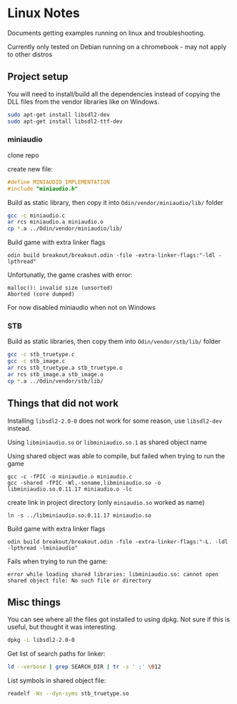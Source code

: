 # Linux Notes

Documents getting examples running on linux and troubleshooting.

Currently only tested on Debian running on a chromebook - may not
apply to other distros

## Project setup

You will need to install/build all the dependencies instead of
copying the DLL files from the vendor libraries like on Windows.
```sh
sudo apt-get install libsdl2-dev
sudo apt-get install libsdl2-ttf-dev
```

### miniaudio

clone repo

create new file:
```c
#define MINIAUDIO_IMPLEMENTATION
#include "miniaudio.h"
```

Build as static library, then copy it into `Odin/vendor/miniaudio/lib/` folder

```sh
gcc -c miniaudio.c
ar rcs miniaudio.a miniaudio.o
cp *.a ../Odin/vendor/miniaudio/lib/
````

Build game with extra linker flags

```shell
odin build breakout/breakout.odin -file -extra-linker-flags:"-ldl -lpthread"
```

Unfortunatly, the game crashes with error:
```shell
malloc(): invalid size (unsorted)
Aborted (core dumped)
```

For now disabled miniaudio when not on Windows

### STB

Build as static libraries, then copy them into `Odin/vendor/stb/lib/` folder

```sh
gcc -c stb_truetype.c
gcc -c stb_image.c
ar rcs stb_truetype.a stb_truetype.o
ar rcs stb_image.a stb_image.o
cp *.a ../Odin/vendor/stb/lib/
```

## Things that did not work

Installing `libsdl2-2.0-0` does not work for some reason, use
`libsdl2-dev` instead.

Using `libminiaudio.so` or `libminiaudio.so.1` as shared object name

Using shared object was able to compile, but failed when trying to run the game

```shell
gcc -c -fPIC -o miniaudio.o miniaudio.c
gcc -shared -fPIC -Wl,-soname,libminiaudio.so -o libminiaudio.so.0.11.17 miniaudio.o -lc
```

create link in project directory (only `miniaudio.so` worked as name)

```shell
ln -s ../libminiaudio.so.0.11.17 miniaudio.so
```

Build game with extra linker flags
```shell
odin build breakout/breakout.odin -file -extra-linker-flags:"-L. -ldl -lpthread -lminiaudio"
```

Fails when trying to run the game:
```shell
error while loading shared libraries: libminiaudio.so: cannot open shared object file: No such file or directory
```

## Misc things

You can see where all the files got installed to using dpkg.
Not sure if this is useful, but thought it was interesting.
```sh
dpkg -L libsdl2-2.0-0
```

Get list of search paths for linker:
```sh
ld --verbose | grep SEARCH_DIR | tr -s ' ;' \012
```

List symbols in shared object file:
```sh
readelf -Ws --dyn-syms stb_truetype.so
```